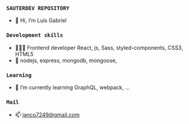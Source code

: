 ### `SAUTERDEV REPOSITORY`
- 👋 Hi, I’m Luis Gabriel

### `Development skills`
- 🧑🏻‍💻 Frontend developer React, js, Sass, styled-components, CSS3, HTML5
- 📡 nodejs, express, mongodb, mongoose,

### `Learning`
- 🌱 I’m currently learning GraphQL, webpack, ...

### `Mail`
- 📫 janco7249@gmail.com

<!---
LuiSauter/LuiSauter is a ✨ special ✨ repository because its `README.md` (this file) appears on your GitHub profile.
You can click the Preview link to take a look at your changes.
--->
